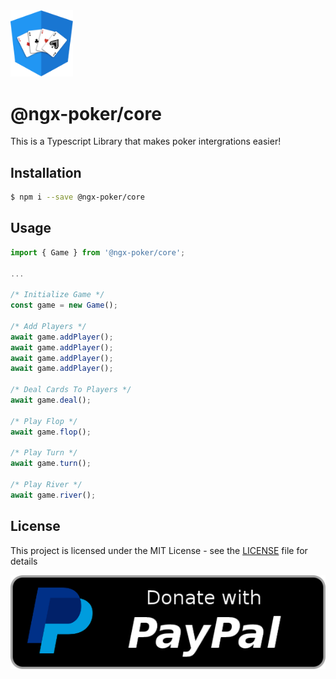 <img src="https://raw.githubusercontent.com/ngx-poker/core/master/projects/demo/src/assets/icon.png" width="100">

# @ngx-poker/core

This is a Typescript Library that makes poker intergrations easier!

## Installation

```sh
$ npm i --save @ngx-poker/core
```

## Usage

```javascript
import { Game } from '@ngx-poker/core';

...

/* Initialize Game */
const game = new Game();

/* Add Players */
await game.addPlayer();
await game.addPlayer();
await game.addPlayer();
await game.addPlayer();

/* Deal Cards To Players */
await game.deal();

/* Play Flop */
await game.flop();

/* Play Turn */
await game.turn();

/* Play River */
await game.river();

```

## License

This project is licensed under the MIT License - see the [LICENSE](LICENSE) file for details

[![DEONATE](https://raw.githubusercontent.com/ngx-poker/core/master/projects/demo/src/assets/donate.png)](https://www.paypal.com/cgi-bin/webscr?cmd=_s-xclick&hosted_button_id=ZVDGBQ9HJCE4Y&source=url)